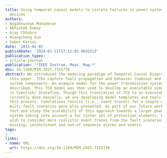 ```yaml
---
title: Using temporal causal models to isolate failures in power system protection
  devices
authors:
- Nagabhushan Mahadevan
- Abhishek Dubey
- Ajay Chhokra
- Huangcheng Guo
- Gabor Karsai
date: '2015-01-01'
publishDate: '2024-01-21T17:12:03.963231Z'
publication_types:
- article-journal
publication: '*IEEE Instrum. Meas. Mag.*'
doi: 10.1109/MIM.2015.7155770
abstract: We introduced the modeling paradigm of Temporal Causal Diagrams (TCD) in
  this paper. TCDs capture fault propagation and behavior (nominal and faulty) of
  system components. An example model for the power transmission systems was also
  described. This TCD model was then used to develop an executable simulation model
  in Simulink/ Stateflow. Though this translation of TCD to an executable model is
  currently done manually, we are developing model templates and tools to automate
  this process. Simulations results (i.e., event traces) for a couple of single and
  multi-fault scenarios were also presented. As part of our future work, we wish to
  test and study the scalability of this approach towards a larger power transmission
  system taking into account a far richer set of protection elements. Further, we
  wish to consider more realistic event traces from the fault scenarios including
  missing, inconsistent and out-of-sequence alarms and events.
tags:
- ''
links:
- name: URL
  url: https://doi.org/10.1109/MIM.2015.7155770
---
```

